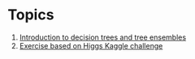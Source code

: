 # Topics
1) [Introduction to decision trees and tree ensembles](decision_trees.ipynb)
2) [Exercise based on Higgs Kaggle challenge](higgs_challenge_exercise.ipynb)
